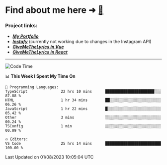 # Find about me here ➜ [🧑](https://pauabella.dev)

### Project links:
- ***[My Portfolio](https://pauabella.dev)***
- ***[Instafy](https://instafy.me)*** (currently not working due to changes in the Instagram API)
- ***[GiveMeTheLyrics in Vue](https://lyrics.pauabella.dev)***
- ***[GiveMeTheLyrics in React](https://pauabella.dev/GiveMeTheLyrics)***

---
<!--START_SECTION:waka-->
![Code Time](http://img.shields.io/badge/Code%20Time-2%2C352%20hrs%2054%20mins-blue)

📊 **This Week I Spent My Time On** 

```text
💬 Programming Languages: 
TypeScript               22 hrs 10 mins      ██████████████████████░░░   87.88 % 
HTML                     1 hr 34 mins        ██░░░░░░░░░░░░░░░░░░░░░░░   06.26 % 
JavaScript               1 hr 22 mins        █░░░░░░░░░░░░░░░░░░░░░░░░   05.42 % 
Other                    3 mins              ░░░░░░░░░░░░░░░░░░░░░░░░░   00.24 % 
TSConfig                 1 min               ░░░░░░░░░░░░░░░░░░░░░░░░░   00.09 % 

🔥 Editors: 
VS Code                  25 hrs 14 mins      █████████████████████████   100.00 % 
```


 Last Updated on 01/08/2023 10:05:04 UTC
<!--END_SECTION:waka-->

